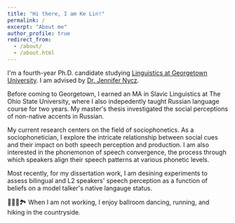 ```yaml
---
title: "Hi there, I am Ke Lin!"
permalink: /
excerpt: "About me"
author_profile: true
redirect_from: 
  - /about/
  - /about.html
---
```



I'm a fourth-year Ph.D. candidate studying [Linguistics at Georgetown University](https://linguistics.georgetown.edu/). I am advised by [Dr. Jennifer Nycz](http://www.jennifernycz.com/). 

Before coming to Georgetown, I earned an MA in Slavic Linguistics at The Ohio State University, where I also indepedently taught Russian language course for two years. My master's thesis investigated the social perceptions of non-native accents in Russian.

My current research centers on the field of sociophonetics. As a sociophonetician, I explore the intricate relationship between social cues and their impact on both speech perception and production. I am also interested in the phonemonon of speech convergence, the process through which speakers align their speech patterns at various phonetic levels. 

Most recently, for my dissertation work, I am desining experiments to assess bilingual and L2 speakers' speech perception as a function of beliefs on a model talker's native langauge status.

🏃‍♀️💃🏞 When I am not working, I enjoy ballroom dancing, running, and hiking in the countryside. 